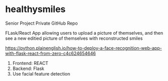 # healthysmiles
Senior Project Private GitHub Repo



FLask/React App allowing users to upload a picture of themselves, and then see a new editied picture of themselves with reconstructed smiles


https://python.plainenglish.io/how-to-deploy-a-face-recognition-web-app-with-flask-react-from-zero-c4c624654646

1. Frontend: REACT
2. Backend: Flask
3. Use facial feature detection

